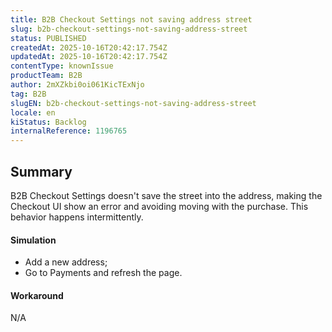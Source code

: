 ```yaml
---
title: B2B Checkout Settings not saving address street
slug: b2b-checkout-settings-not-saving-address-street
status: PUBLISHED
createdAt: 2025-10-16T20:42:17.754Z
updatedAt: 2025-10-16T20:42:17.754Z
contentType: knownIssue
productTeam: B2B
author: 2mXZkbi0oi061KicTExNjo
tag: B2B
slugEN: b2b-checkout-settings-not-saving-address-street
locale: en
kiStatus: Backlog
internalReference: 1196765
---
```


## Summary


B2B Checkout Settings doesn't save the street into the address, making the Checkout UI show an error and avoiding moving with the purchase. This behavior happens intermittently.


#### Simulation



- Add a new address;
- Go to Payments and refresh the page.


#### Workaround


N/A


